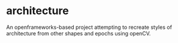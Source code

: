 # architecture

An openframeworks-based project attempting to recreate styles of architecture from other shapes and epochs using openCV.